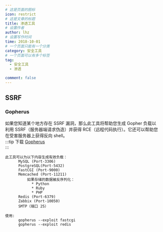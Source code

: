 ```yaml
---
# 这是页面的图标
icon: restrict
# 这是文章的标题
title: 渗透工具
# 设置作者
author: lhz
# 设置写作时间
time: 2018-10-01
# 一个页面只能有一个分类
category: 安全工具
# 一个页面可以有多个标签
tag:
  - 安全工具
  - 渗透

comment: false
---
```

## SSRF
  ### Gopherus
  如果您知道某个地方存在 SSRF 漏洞，那么此工具将帮助您生成 Gopher 负载以利用 SSRF（服务器端请求伪造）并获得 RCE（远程代码执行）。它还可以帮助您在受害服务器上获得反向 shell。  
  :::tip 下载
  [Gopherus](https://github.com/tarunkant/Gopherus)   
  :::
  ```
  此工具可以为以下内容生成有效负载：
        MySQL (Port-3306)
        PostgreSQL(Port-5432)
        FastCGI (Port-9000)
        Memcached (Port-11211)
            如果存储的数据被反序列化：
              * Python
              * Ruby
              * PHP
        Redis (Port-6379)
        Zabbix (Port-10050)
        SMTP（端口 25）
  ```
  ```
  使用:
        gopherus --exploit fastcgi
        gopherus --exploit redis
  ```
